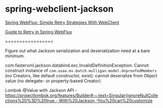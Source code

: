 # spring-webclient-jackson

[Spring WebFlux: Simple Retry Strategies With WebClient](https://careydevelopment.us/blog/spring-webflux-simple-retry-strategies-with-webclient)

[Guide to Retry in Spring WebFlux](https://www.baeldung.com/spring-webflux-retry)

=================

Figure out what Jackson serialization and deserialization need at a bare minimum.

com.fasterxml.jackson.databind.exc.InvalidDefinitionException: Cannot construct instance of `com.usaa.mv.batch.mulligan.model.UnproofedMembers` (no Creators, like default constructor, exist):
cannot deserialize from Object value (no delegate- or property-based Creator)

Lombok @Value with Jackson API - https://projectlombok.org/features/Builder#:~:text=Singular(ignoreNullCollections%20%3D%20true.-,With%20Jackson,-You%20can%20customize
